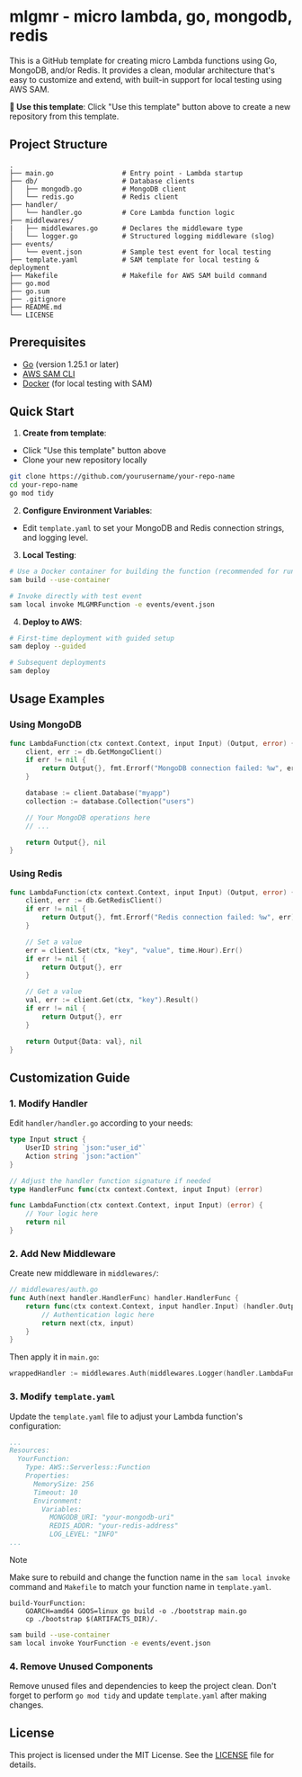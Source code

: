 # mlgmr - micro lambda, go, mongodb, redis

This is a GitHub template for creating micro Lambda functions using Go, MongoDB, and/or Redis. It provides a clean, modular architecture that's easy to customize and extend, with built-in support for local testing using AWS SAM.

**🎯 Use this template**: Click "Use this template" button above to create a new repository from this template.

## Project Structure

```
.
├── main.go                 # Entry point - Lambda startup
├── db/                     # Database clients
│   ├── mongodb.go          # MongoDB client
│   └── redis.go            # Redis client
├── handler/
│   └── handler.go          # Core Lambda function logic
├── middlewares/
|   ├── middlewares.go      # Declares the middleware type
│   └── logger.go           # Structured logging middleware (slog)
├── events/
│   └── event.json          # Sample test event for local testing
├── template.yaml           # SAM template for local testing & deployment
├── Makefile                # Makefile for AWS SAM build command
├── go.mod
├── go.sum
├── .gitignore
├── README.md
└── LICENSE

```

## Prerequisites
- [Go](https://golang.org/dl/) (version 1.25.1 or later)
- [AWS SAM CLI](https://docs.aws.amazon.com/serverless-application-model/latest/developerguide/install-sam-cli.html)
- [Docker](https://www.docker.com/get-started) (for local testing with SAM)

## Quick Start

1. **Create from template**:
  - Click "Use this template" button above
  - Clone your new repository locally

```bash
git clone https://github.com/yourusername/your-repo-name
cd your-repo-name
go mod tidy
```

2. **Configure Environment Variables**:
  - Edit `template.yaml` to set your MongoDB and Redis connection strings, and logging level.

3. **Local Testing**:
```bash
# Use a Docker container for building the function (recommended for runtime compatibility)
sam build --use-container

# Invoke directly with test event
sam local invoke MLGMRFunction -e events/event.json
```

4. **Deploy to AWS**:
```bash
# First-time deployment with guided setup
sam deploy --guided

# Subsequent deployments
sam deploy
```

## Usage Examples

### Using MongoDB

```go
func LambdaFunction(ctx context.Context, input Input) (Output, error) {
    client, err := db.GetMongoClient()
    if err != nil {
        return Output{}, fmt.Errorf("MongoDB connection failed: %w", err)
    }

    database := client.Database("myapp")
    collection := database.Collection("users")

    // Your MongoDB operations here
    // ...

    return Output{}, nil
}
```

### Using Redis

```go
func LambdaFunction(ctx context.Context, input Input) (Output, error) {
    client, err := db.GetRedisClient()
    if err != nil {
        return Output{}, fmt.Errorf("Redis connection failed: %w", err)
    }

    // Set a value
    err = client.Set(ctx, "key", "value", time.Hour).Err()
    if err != nil {
        return Output{}, err
    }

    // Get a value
    val, err := client.Get(ctx, "key").Result()
    if err != nil {
        return Output{}, err
    }

    return Output{Data: val}, nil
}
```

## Customization Guide

### 1. Modify Handler

Edit `handler/handler.go` according to your needs:

```go
type Input struct {
    UserID string `json:"user_id"`
    Action string `json:"action"`
}

// Adjust the handler function signature if needed
type HandlerFunc func(ctx context.Context, input Input) (error)

func LambdaFunction(ctx context.Context, input Input) (error) {
	// Your logic here
	return nil
}
```

### 2. Add New Middleware

Create new middleware in `middlewares/`:

```go
// middlewares/auth.go
func Auth(next handler.HandlerFunc) handler.HandlerFunc {
    return func(ctx context.Context, input handler.Input) (handler.Output, error) {
        // Authentication logic here
        return next(ctx, input)
    }
}
```

Then apply it in `main.go`:

```go
wrappedHandler := middlewares.Auth(middlewares.Logger(handler.LambdaFunction))
```

### 3. Modify `template.yaml`

Update the `template.yaml` file to adjust your Lambda function's configuration:

```yaml
...
Resources:
  YourFunction:
    Type: AWS::Serverless::Function
    Properties:
      MemorySize: 256
      Timeout: 10
      Environment:
        Variables:
          MONGODB_URI: "your-mongodb-uri"
          REDIS_ADDR: "your-redis-address"
          LOG_LEVEL: "INFO"
...
```

> [!NOTE]
> Make sure to rebuild and change the function name in the `sam local invoke` command and `Makefile` to match your function name in `template.yaml`.

```
build-YourFunction:
	GOARCH=amd64 GOOS=linux go build -o ./bootstrap main.go
	cp ./bootstrap $(ARTIFACTS_DIR)/.
```

```bash
sam build --use-container
sam local invoke YourFunction -e events/event.json
```

### 4. Remove Unused Components

Remove unused files and dependencies to keep the project clean. Don't forget to perform `go mod tidy` and update `template.yaml` after making changes.

## License

This project is licensed under the MIT License. See the [LICENSE](LICENSE) file for details.
